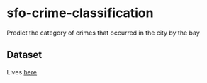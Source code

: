 # sfo-crime-classification
Predict the category of crimes that occurred in the city by the bay

## Dataset

Lives [here](https://www.kaggle.com/c/IIITB-ML-Project-sfo-crime-classification/data)
